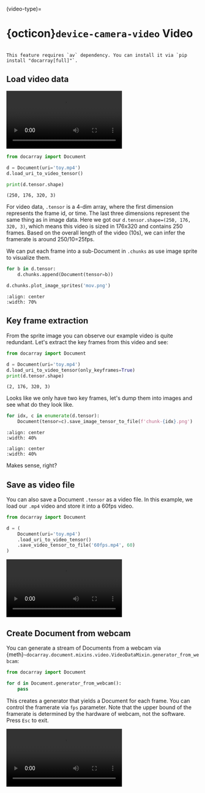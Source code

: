 (video-type)=
# {octicon}`device-camera-video` Video


````{tip}

This feature requires `av` dependency. You can install it via `pip install "docarray[full]"`.

````


## Load video data


<video controls width="60%">
<source src="../../_static/mov_bbb.mp4" type="video/mp4">
</video>


```python
from docarray import Document

d = Document(uri='toy.mp4')
d.load_uri_to_video_tensor()

print(d.tensor.shape)
```

```text
(250, 176, 320, 3)
```

For video data, `.tensor` is a 4-dim array, where the first dimension represents the frame id, or time. The last three dimensions represent the same thing as in image data. Here we got our `d.tensor.shape=(250, 176, 320, 3)`, which means this video is sized in 176x320 and contains 250 frames. Based on the overall length of the video (10s), we can infer the framerate is around 250/10=25fps.

We can put each frame into a sub-Document in `.chunks` as use image sprite to visualize them.

```python
for b in d.tensor:
    d.chunks.append(Document(tensor=b))

d.chunks.plot_image_sprites('mov.png')
```

```{figure} mov_bbb.png
:align: center
:width: 70%
```

## Key frame extraction

From the sprite image you can observe our example video is quite redundant. Let's extract the key frames from this video and see:

```python
from docarray import Document

d = Document(uri='toy.mp4')
d.load_uri_to_video_tensor(only_keyframes=True)
print(d.tensor.shape)
```

```text
(2, 176, 320, 3)
```

Looks like we only have two key frames, let's dump them into images and see what do they look like.

```python
for idx, c in enumerate(d.tensor):
    Document(tensor=c).save_image_tensor_to_file(f'chunk-{idx}.png')
```

```{figure} chunk-0.png
:align: center
:width: 40%
```

```{figure} chunk-1.png
:align: center
:width: 40%
```

Makes sense, right?

## Save as video file

You can also save a Document `.tensor` as a video file. In this example, we load our `.mp4` video and store it into a 60fps video.

```python
from docarray import Document

d = (
    Document(uri='toy.mp4')
    .load_uri_to_video_tensor()
    .save_video_tensor_to_file('60fps.mp4', 60)
)
```

<video controls width="60%">
<source src="../../_static/60fps.mp4" type="video/mp4">
</video>

## Create Document from webcam

You can generate a stream of Documents from a webcam via {meth}`~docarray.document.mixins.video.VideoDataMixin.generator_from_webcam`:

```python
from docarray import Document

for d in Document.generator_from_webcam():
    pass
```

This creates a generator that yields a Document for each frame. You can control the framerate via `fps` parameter. Note that the upper bound of the framerate is determined by the hardware of webcam, not the software. Press `Esc` to exit.

<video controls width="60%">
<source src="../../_static/webcam.mp4" type="video/mp4">
</video>



